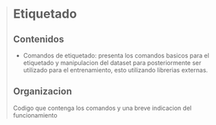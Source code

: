> # Etiquetado
> ## Contenidos
> * Comandos de etiquetado: presenta los comandos basicos para el etiquetado y manipulacion del dataset para posteriormente ser utilizado para el entrenamiento, esto utilizando librerias externas.
> 
> ## Organizacion
> Codigo que contenga los comandos y una breve indicacion del funcionamiento

